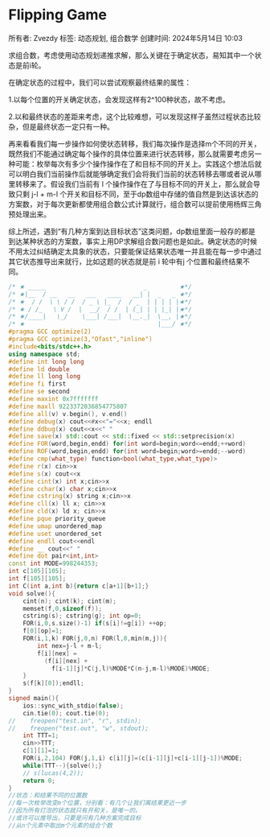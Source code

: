 # Flipping Game

所有者: Zvezdy
标签: 动态规划, 组合数学
创建时间: 2024年5月14日 10:03

求组合数，考虑使用动态规划递推求解，那么关键在于确定状态，易知其中一个状态是前i轮。

在确定状态的过程中，我们可以尝试观察最终结果的属性：

1.以每个位置的开关确定状态，会发现这样有2^100种状态，故不考虑。

2.以和最终状态的差距来考虑，这个比较难想，可以发现这样子虽然过程状态比较杂，但是最终状态一定只有一种。

再来看看我们每一步操作如何使状态转移，我们每次操作是选择m个不同的开关，既然我们不能通过确定每个操作的具体位置来进行状态转移，那么就需要考虑另一种可能：枚举每次有多少个操作操作在了和目标不同的开关上。实践这个想法后就可以明白我们当前操作后就能够确定我们会将我们当前的状态转移去哪或者说从哪里转移来了。假设我们当前有 l 个操作操作在了与目标不同的开关上，那么就会导致只剩 j-l + m-l 个开关和目标不同，至于dp数组中存储的值自然是到达该状态的方案数，对于每次更新都使用组合数公式计算就行，组合数可以提前使用杨辉三角预处理出来。

综上所述，遇到“有几种方案到达目标状态”这类问题，dp数组里面一般存的都是到达某种状态的方案数，事实上用DP求解组合数问题也是如此。确定状态的时候不用太过纠结确定太具象的状态，只要能保证结果状态唯一并且能在每一步中通过其它状态推导出来就行，比如这题的状态就是前 i 轮中有j 个位置和最终结果不同。

```cpp
/* ★ _____                           _         ★*/
/* ★|__  / __   __   ___   ____   __| |  _   _ ★*/
/* ★  / /  \ \ / /  / _ \ |_  /  / _  | | | | |★*/
/* ★ / /_   \ V /  |  __/  / /  | (_| | | |_| |★*/
/* ★/____|   \_/    \___| /___|  \__._|  \__, |★*/
/* ★                                     |___/ ★*/
#pragma GCC optimize(2)
#pragma GCC optimize(3,"Ofast","inline")
#include<bits/stdc++.h>
using namespace std;
#define int long long
#define ld double
#define ll long long
#define fi first
#define se second
#define maxint 0x7fffffff
#define maxll 9223372036854775807
#define all(v) v.begin(), v.end()
#define debug(x) cout<<#x<<"="<<x; endll
#define ddbug(x) cout<<x<<" "
#define save(x) std::cout << std::fixed << std::setprecision(x)
#define FOR(word,begin,endd) for(int word=begin;word<=endd;++word)
#define ROF(word,begin,endd) for(int word=begin;word>=endd;--word)
#define cmp(what_type) function<bool(what_type,what_type)>
#define r(x) cin>>x
#define s(x) cout<<x
#define cint(x) int x;cin>>x
#define cchar(x) char x;cin>>x
#define cstring(x) string x;cin>>x
#define cll(x) ll x; cin>>x
#define cld(x) ld x; cin>>x
#define pque priority_queue
#define umap unordered_map
#define uset unordered_set
#define endll cout<<endl
#define __ cout<<" "
#define dot pair<int,int>
const int MODE=998244353;
int c[105][105];
int f[105][105];
int C(int a,int b){return c[a+1][b+1];}
void solve(){
    cint(n); cint(k); cint(m);
    memset(f,0,sizeof(f));
    cstring(s); cstring(g); int op=0;
    FOR(i,0,s.size()-1) if(s[i]!=g[i]) ++op;
    f[0][op]=1;
    FOR(i,1,k) FOR(j,0,n) FOR(l,0,min(m,j)){
        int nex=j-l + m-l;
        f[i][nex] =
          (f[i][nex] +
            f[i-1][j]*C(j,l)%MODE*C(n-j,m-l)%MODE)%MODE;
    }
    s(f[k][0]);endll;
}
signed main(){
    ios::sync_with_stdio(false);
    cin.tie(0); cout.tie(0);
//    freopen("test.in", "r", stdin);
//    freopen("test.out", "w", stdout);
    int TTT=1; 
    cin>>TTT;
    c[1][1]=1;
    FOR(i,2,104) FOR(j,1,i) c[i][j]=(c[i-1][j]+c[i-1][j-1])%MODE;
    while(TTT--){solve();}
    // s(lucas(4,2));
    return 0;
}
//状态：和结果不同的位置数
//每一次枚举改变m个位置，分别看：有几个让我们离结果更近一步
//因为所有灯泡的状态就只有开和关，是唯一的。
//或许可以推导出，只要是问有几种方案完成目标
//从n个元素中取出m个元素的组合个数
```